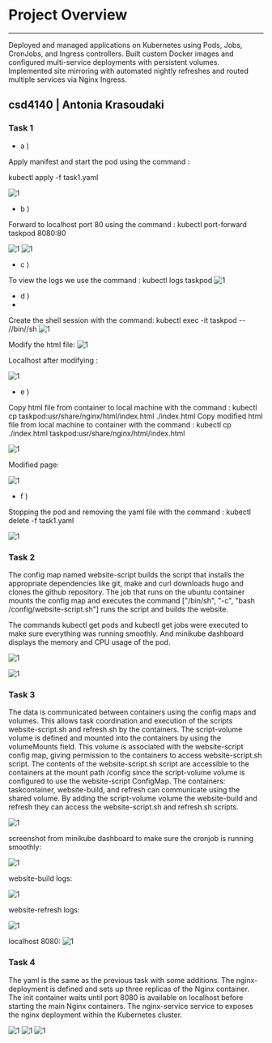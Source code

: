 # Project Overview
---------------------

Deployed and managed applications on Kubernetes using Pods, Jobs, CronJobs, and Ingress controllers. Built custom Docker images and configured multi-service deployments with persistent volumes. Implemented site mirroring with automated nightly refreshes and routed multiple services via Nginx Ingress.

## csd4140 | Antonia Krasoudaki


### Task 1

* a  )
  
Apply manifest and start the pod using the command :

  kubectl apply -f task1.yaml

 ![1](task1/1_a.png)

 * b )
   
Forward to localhost port 80 using the command : kubectl port-forward taskpod 8080:80

 ![1](task1/1_b_2.png)
 ![1](task1/1_b_1.png)

 * c )
   
To view the logs we use the command : kubectl logs taskpod
 ![1](task1/1_c.png)

  * d )
  * 
Create the shell session with the command: kubectl exec -it taskpod  -- //bin//sh
 ![1](task1/1_d_1.png)

Modify the html file:
 ![1](task1/1_d_2.png)

Localhost after modifying : 

 ![1](task1/1_d_3.png)

 * e )

Copy html file from container to local machine with the command : kubectl cp taskpod:usr/share/nginx/html/index.html ./index.html
Copy modified html file from local machine to container with the command : kubectl cp ./index.html taskpod:usr/share/nginx/html/index.html

  ![1](task1/1_e_1.png)

Modified page:

  ![1](task1/1_e_2.png)

* f )

Stopping the pod and removing the yaml file with the command : kubectl delete -f task1.yaml

 ![1](task1/1_f.png)

### Task 2

The config map named website-script builds the script that installs the appropriate dependencies like git, make and curl downloads hugo and clones
the github repository. The job that runs on the ubuntu container mounts the config map and executes the command  ["/bin/sh", "-c", "bash /config/website-script.sh"] runs the script and builds the website.

The commands kubectl get pods and kubectl get jobs were executed to make sure everything was running smoothly. And minikube dashboard displays the memory and CPU usage of the pod.

![1](task2/terminal.png)

![1](task2/dashboard.png)

### Task 3

The data is communicated between containers using the config maps and volumes. This allows task coordination and execution of the scripts website-script.sh and refresh.sh by the containers. The script-volume volume is defined and mounted into the containers by using the volumeMounts field. This volume is associated with the website-script config map, giving permission to the containers to access website-script.sh script. The contents of the website-script.sh script are accessible to the containers at the mount path /config since the script-volume volume is configured to use the website-script ConfigMap. The containers: taskcontainer, website-build, and refresh can communicate using the shared volume. By adding the script-volume volume the website-build and refresh they can access the website-script.sh and refresh.sh scripts. 


![1](task3/1.png)

screenshot from minikube dashboard to make sure the cronjob is running smoothly:

![1](task3/cronjob.png)

website-build logs:

![1](task3/website-build_logs.png)

website-refresh logs:

![1](task3/refresh_logs.png)

localhost 8080:
![1](task3/localhost.png)

### Task 4

The yaml is the same as the previous task with some additions. The nginx-deployment is defined and sets up three replicas of the Nginx container.
The init container waits until port 8080 is available on localhost before starting the main Nginx containers.
The nginx-service service to exposes the nginx deployment within the Kubernetes cluster.

![1](task4/1.png)
![1](task4/2.png)
![1](task4/dashboard.png)








